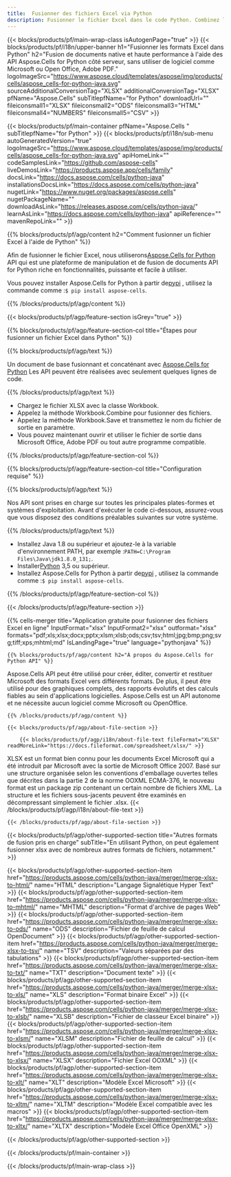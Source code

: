 ```yaml
---
title:  Fusionner des fichiers Excel via Python
description: Fusionner le fichier Excel dans le code Python. Combinez le fichier Excel en utilisant Python.
---
```

{{< blocks/products/pf/main-wrap-class isAutogenPage="true" >}}
{{< blocks/products/pf/i18n/upper-banner h1="Fusionner les formats Excel dans Python" h2="Fusion de documents native et haute performance à l\'aide des API Aspose.Cells for Python côté serveur, sans utiliser de logiciel comme Microsoft ou Open Office, Adobe PDF." logoImageSrc="https://www.aspose.cloud/templates/aspose/img/products/cells/aspose_cells-for-python-java.svg" sourceAdditionalConversionTag="XLSX" additionalConversionTag="XLSX" pfName="Aspose.Cells" subTitlepfName="for Python" downloadUrl="" fileiconsmall1="XLSX" fileiconsmall2="ODS" fileiconsmall3="HTML" fileiconsmall4="NUMBERS" fileiconsmall5="CSV" >}}

{{< blocks/products/pf/main-container pfName="Aspose.Cells " subTitlepfName="for Python" >}}
{{< blocks/products/pf/i18n/sub-menu autoGeneratedVersion="true" logoImageSrc="https://www.aspose.cloud/templates/aspose/img/products/cells/aspose_cells-for-python-java.svg" apiHomeLink="" codeSamplesLink="https://github.com/aspose-cells" liveDemosLink="https://products.aspose.app/cells/family" docsLink="https://docs.aspose.com/cells/python-java" installationsDocsLink="https://docs.aspose.com/cells/python-java" nugetLink="https://www.nuget.org/packages/aspose.cells" nugetPackageName="" downloadAsLink="https://releases.aspose.com/cells/python-java/" learnAsLink="https://docs.aspose.com/cells/python-java" apiReference="" mavenRepoLink="" >}}

{{% blocks/products/pf/agp/content h2="Comment fusionner un fichier Excel à l\'aide de Python" %}}

 Afin de fusionner le fichier Excel, nous utiliserons[Aspose.Cells for Python](https://pypi.org/project/aspose-cells) API qui est une plateforme de manipulation et de fusion de documents API for Python riche en fonctionnalités, puissante et facile à utiliser.
 
 Vous pouvez installer Aspose.Cells for Python à partir de<a href="https://pypi.org/project/aspose-cells/">pypi</a> , utilisez la commande comme :<code>$ pip install aspose-cells</code>.


{{% /blocks/products/pf/agp/content %}}

{{< blocks/products/pf/agp/feature-section isGrey="true" >}}

{{% blocks/products/pf/agp/feature-section-col title="Étapes pour fusionner un fichier Excel dans Python" %}}

{{% blocks/products/pf/agp/text %}}

 Un document de base fusionnant et concaténant avec
 [Aspose.Cells for Python](https://products.aspose.com/cells/python-java) 
 Les API peuvent être réalisées avec seulement quelques lignes de code.

{{% /blocks/products/pf/agp/text %}}

+ Chargez le fichier XLSX avec la classe Workbook.
+ Appelez la méthode Workbook.Combine pour fusionner des fichiers.
+ Appelez la méthode Workbook.Save et transmettez le nom du fichier de sortie en paramètre.
+ Vous pouvez maintenant ouvrir et utiliser le fichier de sortie dans Microsoft Office, Adobe PDF ou tout autre programme compatible.

{{% /blocks/products/pf/agp/feature-section-col %}}

{{% blocks/products/pf/agp/feature-section-col title="Configuration requise" %}}

{{% blocks/products/pf/agp/text %}}

 Nos API sont prises en charge sur toutes les principales plates-formes et systèmes d'exploitation. Avant d'exécuter le code ci-dessous, assurez-vous que vous disposez des conditions préalables suivantes sur votre système.

{{% /blocks/products/pf/agp/text %}}

-  Installez Java 1.8 ou supérieur et ajoutez-le à la variable d'environnement PATH, par exemple :<code>PATH=C:\Program Files\Java\jdk1.8.0_131;</code>.
-  Installer[Python](https://www.python.org/downloads/) 3,5 ou supérieur.
-  Installez Aspose.Cells for Python à partir de<a href="https://pypi.org/project/aspose-cells/">pypi</a> , utilisez la commande comme :<code>$ pip install aspose-cells</code>.


{{% /blocks/products/pf/agp/feature-section-col %}}

{{< /blocks/products/pf/agp/feature-section >}}

{{% cells-merger title="Application gratuite pour fusionner des fichiers Excel en ligne" InputFormat="xlsx" InputFormat2="xlsx" outformat="xlsx" formats="pdf;xls;xlsx;docx;pptx;xlsm;xlsb;ods;csv;tsv;html;jpg;bmp;png;svg;tiff;xps;mhtml;md" IsLandingPage="true" language="pythonjava" %}}
 
<!-- aboutfile Starts -->

    {{% blocks/products/pf/agp/content h2="À propos du Aspose.Cells for Python API" %}}

 Aspose.Cells API peut être utilisé pour créer, éditer, convertir et restituer Microsoft des formats Excel vers différents formats. De plus, il peut être utilisé pour des graphiques complets, des rapports évolutifs et des calculs fiables au sein d'applications logicielles. Aspose.Cells est un API autonome et ne nécessite aucun logiciel comme Microsoft ou OpenOffice.



    {{% /blocks/products/pf/agp/content %}}

    {{< blocks/products/pf/agp/about-file-section >}}

        {{< blocks/products/pf/agp/i18n/about-file-text fileFormat="XLSX" readMoreLink="https://docs.fileformat.com/spreadsheet/xlsx/" >}}
XLSX est un format bien connu pour les documents Excel Microsoft qui a été introduit par Microsoft avec la sortie de Microsoft Office 2007. Basé sur une structure organisée selon les conventions d'emballage ouvertes telles que décrites dans la partie 2 de la norme OOXML ECMA-376, le nouveau format est un package zip contenant un certain nombre de fichiers XML. La structure et les fichiers sous-jacents peuvent être examinés en décompressant simplement le fichier .xlsx.
        {{< /blocks/products/pf/agp/i18n/about-file-text >}}
        
    {{< /blocks/products/pf/agp/about-file-section >}}

<!-- aboutfile Ends -->

{{< blocks/products/pf/agp/other-supported-section title="Autres formats de fusion pris en charge" subTitle="En utilisant Python, on peut également fusionner xlsx avec de nombreux autres formats de fichiers, notamment." >}}

{{< blocks/products/pf/agp/other-supported-section-item href="https://products.aspose.com/cells/python-java/merger/merge-xlsx-to-html/" name="HTML" description="Langage Signalétique Hyper Text" >}}
{{< blocks/products/pf/agp/other-supported-section-item href="https://products.aspose.com/cells/python-java/merger/merge-xlsx-to-mhtml/" name="MHTML" description="Format d\'archive de pages Web" >}}
{{< blocks/products/pf/agp/other-supported-section-item href="https://products.aspose.com/cells/python-java/merger/merge-xlsx-to-ods/" name="ODS" description="Fichier de feuille de calcul OpenDocument" >}}
{{< blocks/products/pf/agp/other-supported-section-item href="https://products.aspose.com/cells/python-java/merger/merge-xlsx-to-tsv/" name="TSV" description="Valeurs séparées par des tabulations" >}}
{{< blocks/products/pf/agp/other-supported-section-item href="https://products.aspose.com/cells/python-java/merger/merge-xlsx-to-txt/" name="TXT" description="Document texte" >}}
{{< blocks/products/pf/agp/other-supported-section-item href="https://products.aspose.com/cells/python-java/merger/merge-xlsx-to-xls/" name="XLS" description="Format binaire Excel" >}}
{{< blocks/products/pf/agp/other-supported-section-item href="https://products.aspose.com/cells/python-java/merger/merge-xlsx-to-xlsb/" name="XLSB" description="Fichier de classeur Excel binaire" >}}
{{< blocks/products/pf/agp/other-supported-section-item href="https://products.aspose.com/cells/python-java/merger/merge-xlsx-to-xlsm/" name="XLSM" description="Fichier de feuille de calcul" >}}
{{< blocks/products/pf/agp/other-supported-section-item href="https://products.aspose.com/cells/python-java/merger/merge-xlsx-to-xlsx/" name="XLSX" description="Fichier Excel OOXML" >}}
{{< blocks/products/pf/agp/other-supported-section-item href="https://products.aspose.com/cells/python-java/merger/merge-xlsx-to-xlt/" name="XLT" description="Modèle Excel Microsoft" >}}
{{< blocks/products/pf/agp/other-supported-section-item href="https://products.aspose.com/cells/python-java/merger/merge-xlsx-to-xltm/" name="XLTM" description="Modèle Excel compatible avec les macros" >}}
{{< blocks/products/pf/agp/other-supported-section-item href="https://products.aspose.com/cells/python-java/merger/merge-xlsx-to-xltx/" name="XLTX" description="Modèle Excel Office OpenXML" >}}

{{< /blocks/products/pf/agp/other-supported-section >}}

{{< /blocks/products/pf/main-container >}}
    
{{< /blocks/products/pf/main-wrap-class >}}
